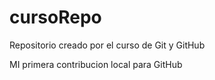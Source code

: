 # cursoRepo

Repositorio creado por el curso de Git y GitHub

MI primera contribucion local para GitHub